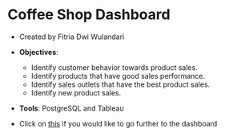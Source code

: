 # Coffee Shop Dashboard

- Created by Fitria Dwi Wulandari
- **Objectives**:
  - Identify customer behavior towards product sales.
  - Identify products that have good sales performance.
  - Identify sales outlets that have the best product sales.
  - Identify new product sales.
 
- **Tools**: PostgreSQL and Tableau
- Click on [this](https://public.tableau.com/app/profile/fitriadwi/viz/CoffeeShopDashboard_16647110334650/SalesSummary) if you would like to go further to the dashboard
